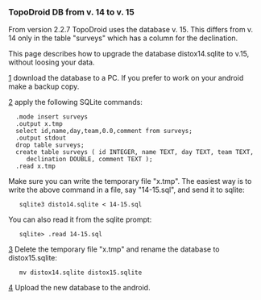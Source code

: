 ### TopoDroid DB from v. 14 to v. 15 ###

From version 2.2.7 TopoDroid uses the database v. 15.
This differs from v. 14 only in the table "surveys"
which has a column for the declination.

This page describes how to upgrade the database distox14.sqlite
to v.15, without loosing your data.

[1](1.md) download the database to a PC. If you prefer to work on your
android make a backup copy.

[2](2.md) apply the following SQLite commands:
```
  .mode insert surveys
  .output x.tmp
  select id,name,day,team,0.0,comment from surveys;
  .output stdout
  drop table surveys;
  create table surveys ( id INTEGER, name TEXT, day TEXT, team TEXT, 
     declination DOUBLE, comment TEXT );
  .read x.tmp
```

Make sure you can write the temporary file "x.tmp".
The easiest way is to write the above command in a file, say "14-15.sql", and send it to sqlite:
```
   sqlite3 disto14.sqlite < 14-15.sql
```

You can also read it from the sqlite prompt:
```
   sqlite> .read 14-15.sql
```

[3](3.md) Delete the temporary file "x.tmp" and rename the database to distox15.sqlite:
```
   mv distox14.sqlite distox15.sqlite
```

[4](4.md) Upload the new database to the android.